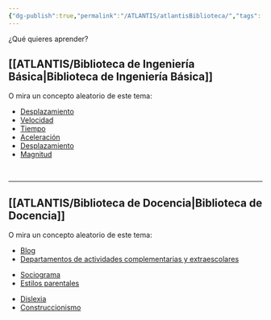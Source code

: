 ```yaml
---
{"dg-publish":true,"permalink":"/ATLANTIS/atlantisBiblioteca/","tags":["gardenEntry"]}
---
```


¿Qué quieres aprender?

## [[ATLANTIS/Biblioteca de Ingeniería Básica\|Biblioteca de Ingeniería Básica]]
O mira un concepto aleatorio de este tema:
<div><ul class="dataview list-view-ul"><li><span><a data-tooltip-position="top" aria-label="CUADERNO/INGENIERÍA BÁSICA/Desplazamiento.md" data-href="CUADERNO/INGENIERÍA BÁSICA/Desplazamiento.md" href="CUADERNO/INGENIERÍA BÁSICA/Desplazamiento.md" class="internal-link" target="_blank" rel="noopener">Desplazamiento</a></span></li><li><span><a data-tooltip-position="top" aria-label="CUADERNO/INGENIERÍA BÁSICA/Velocidad.md" data-href="CUADERNO/INGENIERÍA BÁSICA/Velocidad.md" href="CUADERNO/INGENIERÍA BÁSICA/Velocidad.md" class="internal-link" target="_blank" rel="noopener">Velocidad</a></span></li><li><span><a data-tooltip-position="top" aria-label="CUADERNO/INGENIERÍA BÁSICA/Tiempo.md" data-href="CUADERNO/INGENIERÍA BÁSICA/Tiempo.md" href="CUADERNO/INGENIERÍA BÁSICA/Tiempo.md" class="internal-link" target="_blank" rel="noopener">Tiempo</a></span></li><li><span><a data-tooltip-position="top" aria-label="CUADERNO/INGENIERÍA BÁSICA/Aceleración.md" data-href="CUADERNO/INGENIERÍA BÁSICA/Aceleración.md" href="CUADERNO/INGENIERÍA BÁSICA/Aceleración.md" class="internal-link" target="_blank" rel="noopener">Aceleración</a></span></li><li><span><a data-tooltip-position="top" aria-label="CUADERNO/INGENIERÍA BÁSICA/Desplazamiento.md" data-href="CUADERNO/INGENIERÍA BÁSICA/Desplazamiento.md" href="CUADERNO/INGENIERÍA BÁSICA/Desplazamiento.md" class="internal-link" target="_blank" rel="noopener">Desplazamiento</a></span></li><li><span><a data-tooltip-position="top" aria-label="CUADERNO/INGENIERÍA BÁSICA/Magnitud.md" data-href="CUADERNO/INGENIERÍA BÁSICA/Magnitud.md" href="CUADERNO/INGENIERÍA BÁSICA/Magnitud.md" class="internal-link" target="_blank" rel="noopener">Magnitud</a></span></li></ul></div>
</br>

---
## [[ATLANTIS/Biblioteca de Docencia\|Biblioteca de Docencia]]
O mira un concepto aleatorio de este tema:
<div><ul class="dataview list-view-ul"><li><span><a data-tooltip-position="top" aria-label="CUADERNO/DOCENCIA/Blog.md" data-href="CUADERNO/DOCENCIA/Blog.md" href="CUADERNO/DOCENCIA/Blog.md" class="internal-link" target="_blank" rel="noopener">Blog</a></span></li><li><span><a data-tooltip-position="top" aria-label="CUADERNO/DOCENCIA/GESTIÓN DE CENTROS EDUCATIVOS/Departamentos de actividades complementarias y extraescolares.md" data-href="CUADERNO/DOCENCIA/GESTIÓN DE CENTROS EDUCATIVOS/Departamentos de actividades complementarias y extraescolares.md" href="CUADERNO/DOCENCIA/GESTIÓN DE CENTROS EDUCATIVOS/Departamentos de actividades complementarias y extraescolares.md" class="internal-link" target="_blank" rel="noopener">Departamentos de actividades complementarias y extraescolares</a></span></li></ul></div>
<div><ul class="dataview list-view-ul"><li><span><a data-tooltip-position="top" aria-label="CUADERNO/SOCIOLOGÍA/GRUPOS SOCIALES/Sociograma.md" data-href="CUADERNO/SOCIOLOGÍA/GRUPOS SOCIALES/Sociograma.md" href="CUADERNO/SOCIOLOGÍA/GRUPOS SOCIALES/Sociograma.md" class="internal-link" target="_blank" rel="noopener">Sociograma</a></span></li><li><span><a data-tooltip-position="top" aria-label="CUADERNO/SOCIOLOGÍA/GRUPOS SOCIALES/Estilos parentales.md" data-href="CUADERNO/SOCIOLOGÍA/GRUPOS SOCIALES/Estilos parentales.md" href="CUADERNO/SOCIOLOGÍA/GRUPOS SOCIALES/Estilos parentales.md" class="internal-link" target="_blank" rel="noopener">Estilos parentales</a></span></li></ul></div>
<div><ul class="dataview list-view-ul"><li><span><a data-tooltip-position="top" aria-label="CUADERNO/PSICOLOGÍA/NEURODIVERGENCIA/Dislexia.md" data-href="CUADERNO/PSICOLOGÍA/NEURODIVERGENCIA/Dislexia.md" href="CUADERNO/PSICOLOGÍA/NEURODIVERGENCIA/Dislexia.md" class="internal-link" target="_blank" rel="noopener">Dislexia</a></span></li><li><span><a data-tooltip-position="top" aria-label="CUADERNO/PSICOLOGÍA/PEDAGOGÍA/Construccionismo.md" data-href="CUADERNO/PSICOLOGÍA/PEDAGOGÍA/Construccionismo.md" href="CUADERNO/PSICOLOGÍA/PEDAGOGÍA/Construccionismo.md" class="internal-link" target="_blank" rel="noopener">Construccionismo</a></span></li></ul></div>


